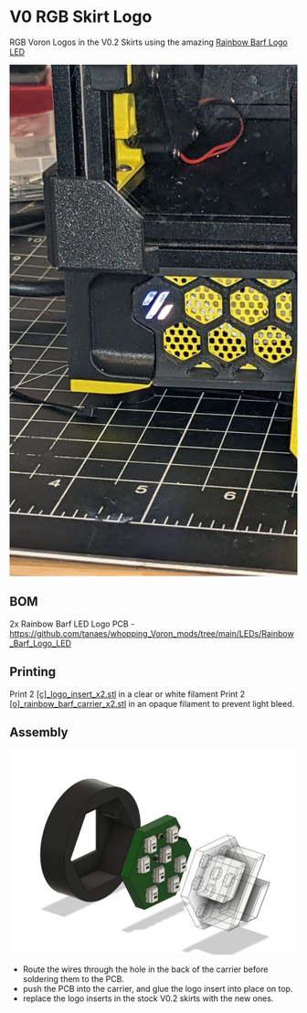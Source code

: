 # V0 RGB Skirt Logo

RGB Voron Logos in the V0.2 Skirts using the amazing [Rainbow Barf Logo LED](https://github.com/tanaes/whopping_Voron_mods/tree/main/LEDs/Rainbow_Barf_Logo_LED)

![photo](./Images/photo.jpg)


## BOM

2x Rainbow Barf LED Logo PCB - https://github.com/tanaes/whopping_Voron_mods/tree/main/LEDs/Rainbow_Barf_Logo_LED


## Printing

Print 2 [[c]_logo_insert_x2.stl](./STL/%5Bc%5D_logo_insert_x2.stl) in a clear or white filament 
Print 2 [[o]_rainbow_barf_carrier_x2.stl](./STL/%5Bo%5D_rainbow_barf_carrier_x2.stl) in an opaque filament to prevent light bleed.


## Assembly

![CAD](./Images/CAD.png)

- Route the wires through the hole in the back of the carrier before soldering them to the PCB.
- push the PCB into the carrier, and glue the logo insert into place on top.
- replace the logo inserts in the stock V0.2 skirts with the new ones.